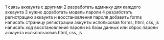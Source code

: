 1 связь аккаунта с другими 
2 разработать админку для каждого аккаунта
3 нужно доработать модель пароли 
4 разработать  регистрацию аккаунта и восстановления пароля
    добавить forms 
    написать страницу регистрации аккунты использовав forms, html, css, js
    написать код восстановления пароли из базы данных или сброс пароли аккаунта 
        исльпользовав html, css, js 

